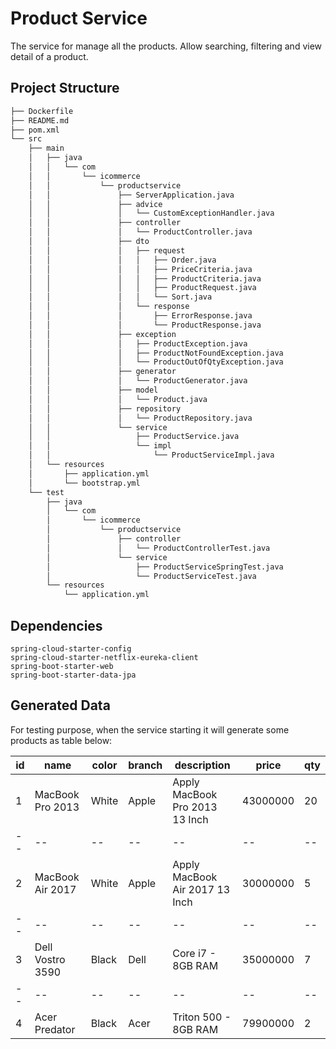 # Product Service
The service for manage all the products. Allow searching, filtering and view detail of a product.

## Project Structure
```bash
├── Dockerfile
├── README.md
├── pom.xml
└── src
    ├── main
    │   ├── java
    │   │   └── com
    │   │       └── icommerce
    │   │           └── productservice
    │   │               ├── ServerApplication.java
    │   │               ├── advice
    │   │               │   └── CustomExceptionHandler.java
    │   │               ├── controller
    │   │               │   └── ProductController.java
    │   │               ├── dto
    │   │               │   ├── request
    │   │               │   │   ├── Order.java
    │   │               │   │   ├── PriceCriteria.java
    │   │               │   │   ├── ProductCriteria.java
    │   │               │   │   ├── ProductRequest.java
    │   │               │   │   └── Sort.java
    │   │               │   └── response
    │   │               │       ├── ErrorResponse.java
    │   │               │       └── ProductResponse.java
    │   │               ├── exception
    │   │               │   ├── ProductException.java
    │   │               │   ├── ProductNotFoundException.java
    │   │               │   └── ProductOutOfQtyException.java
    │   │               ├── generator
    │   │               │   └── ProductGenerator.java
    │   │               ├── model
    │   │               │   └── Product.java
    │   │               ├── repository
    │   │               │   └── ProductRepository.java
    │   │               └── service
    │   │                   ├── ProductService.java
    │   │                   └── impl
    │   │                       └── ProductServiceImpl.java
    │   └── resources
    │       ├── application.yml
    │       └── bootstrap.yml
    └── test
        ├── java
        │   └── com
        │       └── icommerce
        │           └── productservice
        │               ├── controller
        │               │   └── ProductControllerTest.java
        │               └── service
        │                   ├── ProductServiceSpringTest.java
        │                   └── ProductServiceTest.java
        └── resources
            └── application.yml
```

## Dependencies
```
spring-cloud-starter-config
spring-cloud-starter-netflix-eureka-client
spring-boot-starter-web
spring-boot-starter-data-jpa
```

## Generated Data
For testing purpose, when the service starting it will generate some products as table below:

| id | name | color | branch | description | price | qty |
| -- | -- | -- | -- | -- | -- | -- |
| 1 | MacBook Pro 2013 | White | Apple | Apply MacBook Pro 2013 13 Inch | 43000000 | 20 |
| -- | -- | -- | -- | -- | -- | -- |
| 2 | MacBook Air 2017 | White | Apple | Apply MacBook Air 2017 13 Inch | 30000000 | 5 |
| -- | -- | -- | -- | -- | -- | -- |
| 3 | Dell Vostro 3590 | Black | Dell | Core i7 - 8GB RAM | 35000000 | 7 |
| -- | -- | -- | -- | -- | -- | -- |
| 4 | Acer Predator | Black | Acer | Triton 500 - 8GB RAM | 79900000 | 2 |

